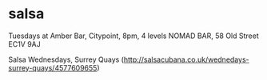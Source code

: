salsa
=====


Tuesdays at Amber Bar, Citypoint, 8pm, 4 levels
NOMAD BAR, 58 Old Street EC1V 9AJ


Salsa Wednesdays, Surrey Quays (http://salsacubana.co.uk/wednedays-surrey-quays/4577609655)
